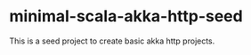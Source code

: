 minimal-scala-akka-http-seed
=========================

This is a seed project to create basic akka http projects.

